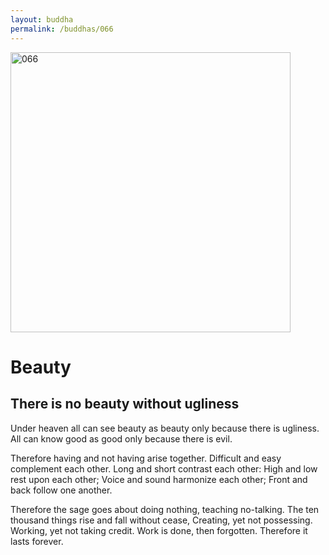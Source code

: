```yaml
---
layout: buddha
permalink: /buddhas/066
---
```


<div class="uk-text-center">
<img src="{{"/assets/img/buddhas/buddha-066.jpg" | relative_url}}" alt="066"  width="448" height="448"></div>

# Beauty

## There is no beauty without ugliness



Under heaven all can see beauty as beauty only because there is ugliness.
All can know good as good only because there is evil.

Therefore having and not having arise together.
Difficult and easy complement each other.
Long and short contrast each other:
High and low rest upon each other;
Voice and sound harmonize each other;
Front and back follow one another.

Therefore the sage goes about doing nothing, teaching no-talking.
The ten thousand things rise and fall without cease,
Creating, yet not possessing.
Working, yet not taking credit.
Work is done, then forgotten.
Therefore it lasts forever.

